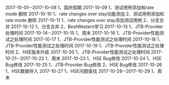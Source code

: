 2017-10-01--2017-10-08
1、国庆假期
2017-10-09
1、测试用例添加和rate mode 删除
2017-10-10
1、rate changes over stay功能添加
2、测试用例添加和rate mode 删除
2017-10-11
1、rate changes over stay添加测试用例
2、分支合并
2017-10-12
1、分支合并
2、BestWestern学习
2017-10-13
1、JTB-Provider处理时间
2017-10-14--2017-10-15
1、周末
2017-10-16
1、JTB-Provider性能测试之处理时间
2017-10-17
1、JTB-Provider性能测试之处理时间
2017-10-18
1、JTB-Provider性能测试之处理时间
2017-10-19
1、JTB-Provider性能测试之处理时间
2、HSE版本升级
2017-10-20
1、JTB-Provider性能测试之处理时间
2017-10-21--2017-10-22
1、周末
2017-10-23
1、HSE Bug修改
2017-10-24
1、HSE Bug修改
2017-10-25
1、JTB-Provider Bug修改
2、HSE Bug修改
2017-10-26
1、HSE数据导入
2017-10-27
1、HSE问题查找
2017-10-28--2017-10-29
1、周末
